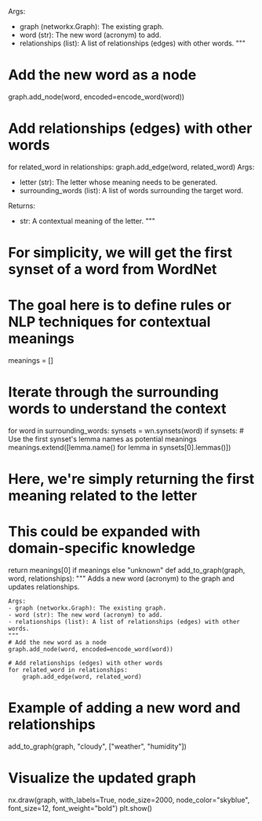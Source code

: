Args:
- graph (networkx.Graph): The existing graph.
- word (str): The new word (acronym) to add.
- relationships (list): A list of relationships (edges) with other words.
"""
# Add the new word as a node
graph.add_node(word, encoded=encode_word(word))

# Add relationships (edges) with other words
for related_word in relationships:
    graph.add_edge(word, related_word)
Args:
- letter (str): The letter whose meaning needs to be generated.
- surrounding_words (list): A list of words surrounding the target word.

Returns:
- str: A contextual meaning of the letter.
"""
# For simplicity, we will get the first synset of a word from WordNet
# The goal here is to define rules or NLP techniques for contextual meanings
meanings = []

# Iterate through the surrounding words to understand the context
for word in surrounding_words:
    synsets = wn.synsets(word)
    if synsets:
        # Use the first synset's lemma names as potential meanings
        meanings.extend([lemma.name() for lemma in synsets[0].lemmas()])

# Here, we're simply returning the first meaning related to the letter
# This could be expanded with domain-specific knowledge
return meanings[0] if meanings else "unknown"
def add_to_graph(graph, word, relationships):
    """
    Adds a new word (acronym) to the graph and updates relationships.
    
    Args:
    - graph (networkx.Graph): The existing graph.
    - word (str): The new word (acronym) to add.
    - relationships (list): A list of relationships (edges) with other words.
    """
    # Add the new word as a node
    graph.add_node(word, encoded=encode_word(word))
    
    # Add relationships (edges) with other words
    for related_word in relationships:
        graph.add_edge(word, related_word)

# Example of adding a new word and relationships
add_to_graph(graph, "cloudy", ["weather", "humidity"])

# Visualize the updated graph
nx.draw(graph, with_labels=True, node_size=2000, node_color="skyblue", font_size=12, font_weight="bold")
plt.show()
